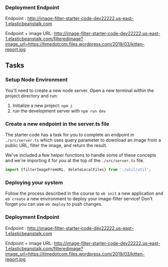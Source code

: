 ### Deployment Endpoint 

Endpoint : http://image-filter-starter-code-dev22222.us-east-1.elasticbeanstalk.com

Endpoint + image URL: http://image-filter-starter-code-dev22222.us-east-1.elasticbeanstalk.com/filteredimage?image_url=https://timedotcom.files.wordpress.com/2019/03/kitten-report.jpg



## Tasks

### Setup Node Environment

You'll need to create a new node server. Open a new terminal within the project directory and run:

1. Initialize a new project: `npm i`
2. run the development server with `npm run dev`

### Create a new endpoint in the server.ts file

The starter code has a task for you to complete an endpoint in `./src/server.ts` which uses query parameter to download an image from a public URL, filter the image, and return the result.

We've included a few helper functions to handle some of these concepts and we're importing it for you at the top of the `./src/server.ts`  file.

```typescript
import {filterImageFromURL, deleteLocalFiles} from './util/util';
```

### Deploying your system

Follow the process described in the course to `eb init` a new application and `eb create` a new environment to deploy your image-filter service! Don't forget you can use `eb deploy` to push changes.

### Deployment Endpoint 

Endpoint : http://image-filter-starter-code-dev22222.us-east-1.elasticbeanstalk.com

Endpoint + image URL: http://image-filter-starter-code-dev22222.us-east-1.elasticbeanstalk.com/filteredimage?image_url=https://timedotcom.files.wordpress.com/2019/03/kitten-report.jpg
